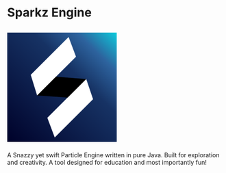 # Sparkz Engine
![Alt text](res/enginelogo.png?raw=true "Engine Logo")
-------------------------------------------------------
A Snazzy yet swift Particle Engine written in pure Java. Built for exploration and creativity. A tool designed for education and most importantly fun!
